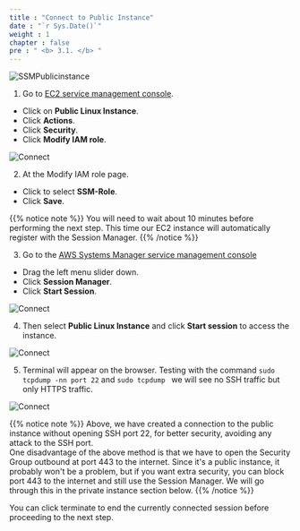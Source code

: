 ```yaml
---
title : "Connect to Public Instance"
date : "`r Sys.Date()`"
weight : 1
chapter : false
pre : " <b> 3.1. </b> "
---
```

![SSMPublicinstance](/images/arc-02.png)

1. Go to [EC2 service management console](https://console.aws.amazon.com/ec2/v2/home).
  + Click on **Public Linux Instance**.
  + Click **Actions**.
  + Click **Security**.
  + Click **Modify IAM role**.

![Connect](/images/3.connect/001-connect.png)

2. At the Modify IAM role page.
  + Click to select **SSM-Role**.
  + Click **Save**.

{{% notice note %}}
You will need to wait about 10 minutes before performing the next step. This time our EC2 instance will automatically register with the Session Manager.
{{% /notice %}}

3. Go to the [AWS Systems Manager service management console](https://console.aws.amazon.com/systems-manager/home)
  + Drag the left menu slider down.
  + Click **Session Manager**.
  + Click **Start Session**.


![Connect](/images/3.connect/002-connect.png)


4. Then select **Public Linux Instance** and click **Start session** to access the instance.

![Connect](/images/3.connect/003-connect.png)


5. Terminal will appear on the browser. Testing with the command ``` sudo tcpdump -nn port 22 ``` and ```sudo tcpdump ``` we will see no SSH traffic but only HTTPS traffic.

![Connect](/images/3.connect/004-connect.png)

{{% notice note %}}
 Above, we have created a connection to the public instance without opening SSH port 22, for better security, avoiding any attack to the SSH port.\
One disadvantage of the above method is that we have to open the Security Group outbound at port 443 to the internet. Since it's a public instance, it probably won't be a problem, but if you want extra security, you can block port 443 to the internet and still use the Session Manager. We will go through this in the private instance section below.
 {{% /notice %}}

 You can click terminate to end the currently connected session before proceeding to the next step.